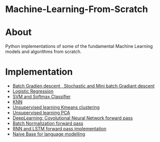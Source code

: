# Machine-Learning-From-Scratch
# About
Python implementations of some of the fundamental Machine Learning models and algorithms from scratch.
# Implementation
- [Batch Gradien descent , Stochastic and Mini batch Gradiant descent](https://github.com/AMNAALMGLY/Machine-Learning-From-Scratch/blob/main/BGD%20%26%20Minibatch%20GD.ipynb)
- [Logistic Regression](https://github.com/AMNAALMGLY/Machine-Learning-From-Scratch/blob/main/Logistic_Regression.ipynb)
- [SVM and Softmax Classifier](https://github.com/AMNAALMGLY/Machine-Learning-From-Scratch/blob/main/linear_classifier.py)
- [KNN](https://github.com/AMNAALMGLY/Machine-Learning-From-Scratch/blob/main/knn.py)
- [Unsupervised learning Kmeans clustering](https://github.com/AMNAALMGLY/Machine-Learning-From-Scratch/blob/main/UnsupervisedLearning_K_means_Clustering.ipynb)
- [Unsupervised learning PCA](https://github.com/AMNAALMGLY/Machine-Learning-From-Scratch/blob/main/UnsupervisedLearning_PCA.ipynb)
- [DeepLearning: Covolutional Neural Network forward pass](https://github.com/AMNAALMGLY/Machine-Learning-From-Scratch/blob/main/CNN.py)
- [Batch Normalization forward pass](https://github.com/AMNAALMGLY/Machine-Learning-From-Scratch/blob/main/BatchNormalization%20forward%20pas.py)
- [RNN and LSTM forward pass implementation](https://github.com/AMNAALMGLY/Machine-Learning-From-Scratch/blob/main/Building_a_Recurrent_Neural_Network_Step_by_Step%20(1).ipynb)
- [Naive Base for language modelling](https://github.com/AMNAALMGLY/Machine-Learning-From-Scratch/blob/main/implementation_of_naive_bayes.ipynb)

